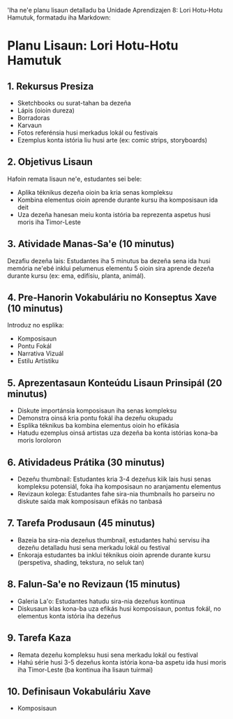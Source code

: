 'Iha ne'e planu lisaun detalladu ba Unidade Aprendizajen 8: Lori Hotu-Hotu Hamutuk, formatadu iha Markdown:

# Planu Lisaun: Lori Hotu-Hotu Hamutuk

## 1. Rekursus Presiza

- Sketchbooks ou surat-tahan ba dezeña
- Lápis (oioin dureza)
- Borradoras
- Karvaun
- Fotos referénsia husi merkadus lokál ou festivais
- Ezemplus konta istória liu husi arte (ex: comic strips, storyboards)

## 2. Objetivus Lisaun

Hafoin remata lisaun ne'e, estudantes sei bele:
- Aplika téknikus dezeña oioin ba kria senas kompleksu
- Kombina elementus oioin aprende durante kursu iha komposisaun ida deit  
- Uza dezeña hanesan meiu konta istória ba reprezenta aspetus husi moris iha Timor-Leste

## 3. Atividade Manas-Sa'e (10 minutus)  

Dezafiu dezeña lais: Estudantes iha 5 minutus ba dezeña sena ida husi memória ne'ebé inklui pelumenus elementu 5 oioin sira aprende dezeña durante kursu (ex: ema, edifísiu, planta, animál).

## 4. Pre-Hanorin Vokabuláriu no Konseptus Xave (10 minutus)

Introduz no esplika:
- Komposisaun
- Pontu Fokál  
- Narrativa Vizuál
- Estilu Artístiku

## 5. Aprezentasaun Konteúdu Lisaun Prinsipál (20 minutus)

- Diskute importánsia komposisaun iha senas kompleksu  
- Demonstra oinsá kria pontu fokál iha dezeñu okupadu  
- Esplika téknikus ba kombina elementus oioin ho efikásia
- Hatudu ezemplus oinsá artistas uza dezeña ba konta istórias kona-ba moris loroloron

## 6. Atividadeus Prátika (30 minutus)

- Dezeñu thumbnail: Estudantes kria 3-4 dezeñus kiik lais husi senas kompleksu potensiál, foka iha komposisaun no aranjamentu elementus
- Revizaun kolega: Estudantes fahe sira-nia thumbnails ho parseiru no diskute saida mak komposisaun efikás no tanbasá

## 7. Tarefa Produsaun (45 minutus)  

- Bazeia ba sira-nia dezeñus thumbnail, estudantes hahú servisu iha dezeñu detalladu husi sena merkadu lokál ou festival
- Enkoraja estudantes ba inklui téknikus oioin aprende durante kursu (perspetiva, shading, tekstura, no seluk tan)

## 8. Falun-Sa'e no Revizaun (15 minutus)

- Galeria La'o: Estudantes hatudu sira-nia dezeñus kontinua
- Diskusaun klas kona-ba uza efikás husi komposisaun, pontus fokál, no elementus konta istória iha dezeñus

## 9. Tarefa Kaza

- Remata dezeñu kompleksu husi sena merkadu lokál ou festival
- Hahú série husi 3-5 dezeñus konta istória kona-ba aspetu ida husi moris iha Timor-Leste (ba kontinua iha lisaun tuirmai)

## 10. Definisaun Vokabuláriu Xave  

- Komposisaun